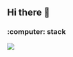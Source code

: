## Hi there 👋

<h3 algin = "center">:computer: stack</h5>

<div ><p> 
  <img src="https://github-readme-stats.vercel.app/api?username=munjji&theme=graywhite&show_icons=true"/></a>
</p></div>

